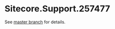 # Sitecore.Support.257477

See [master branch](https://github.com/sitecoresupport/Sitecore.Support.257477) for details.